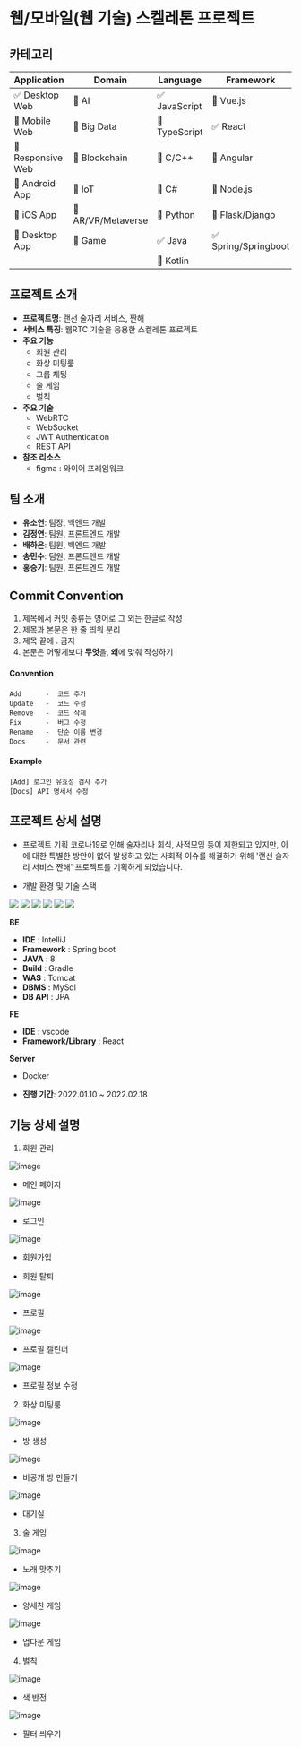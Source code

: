 # 웹/모바일(웹 기술) 스켈레톤 프로젝트

<!-- 필수 항목 -->

## 카테고리

| Application | Domain | Language | Framework |
| ---- | ---- | ---- | ---- |
| :white_check_mark: Desktop Web | :black_square_button: AI | :white_check_mark: JavaScript | :black_square_button: Vue.js |
| :black_square_button: Mobile Web | :black_square_button: Big Data | :black_square_button: TypeScript | :white_check_mark: React |
| :black_square_button: Responsive Web | :black_square_button: Blockchain | :black_square_button: C/C++ | :black_square_button: Angular |
| :black_square_button: Android App | :black_square_button: IoT | :black_square_button: C# | :black_square_button: Node.js |
| :black_square_button: iOS App | :black_square_button: AR/VR/Metaverse | :black_square_button: Python | :black_square_button: Flask/Django |
| :black_square_button: Desktop App | :black_square_button: Game | :white_check_mark: Java | :white_check_mark: Spring/Springboot |
| | | :black_square_button: Kotlin | |

<!-- 필수 항목 -->

## 프로젝트 소개

* **프로젝트명**: 랜선 술자리 서비스, 짠해
* **서비스 특징**: 웹RTC 기술을 응용한 스켈레톤 프로젝트
* **주요 기능**
  - 회원 관리
  - 화상 미팅룸
  - 그룹 채팅
  - 술 게임
  - 벌칙
* **주요 기술**
  - WebRTC
  - WebSocket
  - JWT Authentication
  - REST API
* **참조 리소스**
  * figma : 와이어 프레임워크


<!-- 자유 양식 -->

## 팀 소개

* **유소연**: 팀장, 백엔드 개발
* **김정연**: 팀원, 프론트엔드 개발
* **배하은**: 팀원, 백엔드 개발
* **송민수**: 팀원, 프론트엔드 개발
* **홍승기**: 팀원, 프론트엔드 개발

<!-- 자유 양식 -->
## Commit Convention
1. 제목에서 커밋 종류는 영어로 그 외는 한글로 작성
2. 제목과 본문은 한 줄 띄워 분리
3. 제목 끝에 . 금지
4. 본문은 어떻게보다 **무엇**을, **왜**에 맞춰 작성하기

#### Convention
```
Add      -  코드 추가
Update   -  코드 수정
Remove   -  코드 삭제
Fix      -  버그 수정
Rename   -  단순 이름 변경
Docs     -  문서 관련
```

#### Example
```
[Add] 로그인 유효성 검사 추가
[Docs] API 명세서 수정
```


## 프로젝트 상세 설명

* 프로젝트 기획
코로나19로 인해 술자리나 회식, 사적모임 등이 제한되고 있지만, 이에 대한 특별한 방안이 없어 발생하고 있는 사회적 이슈를 해결하기 위해 '랜선 술자리 서비스 짠해' 프로젝트를 기획하게 되었습니다.

* 개발 환경 및 기술 스택

<img src ="https://img.shields.io/badge/platform-Web-red"></img>
<img src ="https://img.shields.io/badge/library-React-skyblue"></img>
<img src ="https://img.shields.io/badge/framework-SpringBoot-green"></img>
<img src ="https://img.shields.io/badge/database-MySQL-silver"></img>
<img src ="https://img.shields.io/badge/server-AWS-gold"></img>
<img src ="https://img.shields.io/badge/language-Java%2C%20JavaScript-purple"></img>

**BE**
- **IDE** : IntelliJ
- **Framework** : Spring boot
- **JAVA** : 8
- **Build** : Gradle
- **WAS** : Tomcat
- **DBMS** : MySql
- **DB API** : JPA

**FE**
- **IDE** : vscode
- **Framework/Library** : React

**Server**
- Docker

- **진행 기간**: 2022.01.10 ~ 2022.02.18

## 기능 상세 설명

 1. 회원 관리

![image](https://user-images.githubusercontent.com/68725357/149340515-561f469e-f790-4d00-adef-f7aff3b61f6f.png)

  - 메인 페이지

![image](https://user-images.githubusercontent.com/68725357/149340997-32c58ffe-9cd9-4d8e-a56e-f7efddf573c4.png)

  - 로그인

![image](https://user-images.githubusercontent.com/68725357/149341079-66980c88-3140-425c-bb86-9c7f0669eac7.png)
  
  - 회원가입
   

  - 회원 탈퇴

![image](https://user-images.githubusercontent.com/68725357/149341185-8bf552e7-db28-4f57-bdca-53b6975955ff.png)

  - 프로필

![image](https://user-images.githubusercontent.com/68725357/149341413-55bcf8de-5ae0-4d35-9372-4d69d8df456d.png)

  - 프로필 캘린더

![image](https://user-images.githubusercontent.com/68725357/149341354-7f7c5301-7e52-46c2-93c3-0612104beee4.png)

  - 프로필 정보 수정


2. 화상 미팅룸

![image](https://user-images.githubusercontent.com/68725357/149342268-60205166-91c5-4aa9-a8bb-5b4b9e45f87a.png)


 - 방 생성

![image](https://user-images.githubusercontent.com/68725357/149338015-9dc90253-d8e6-44c2-9894-e2b0b39f0be3.png)

- 비공개 방 만들기

![image](https://user-images.githubusercontent.com/68725357/149342544-5332b7c8-1bdf-4eac-b283-50cae67f568e.png)

  - 대기실

3. 술 게임

![image](https://user-images.githubusercontent.com/68725357/149338902-1e4556fc-073d-48c9-ab3c-a9ebedf44dc5.png)

- 노래 맞추기

![image](https://user-images.githubusercontent.com/68725357/149338988-e5bf9657-3a03-4b3f-be94-3b56e5346e85.png)

- 양세찬 게임

![image](https://user-images.githubusercontent.com/68725357/149339215-3514d8b7-b2c2-45bd-80b8-5e4107c07cef.png)

- 업다운 게임


4. 벌칙

![image](https://user-images.githubusercontent.com/68725357/149339450-65d523c1-3a26-4889-bf45-37d49e252f51.png)
 
 - 색 반전

![image](https://user-images.githubusercontent.com/68725357/149339889-de06ce51-ddd8-430c-8fd5-c2c7a4be8aa3.png)

- 필터 씌우기
  
 
